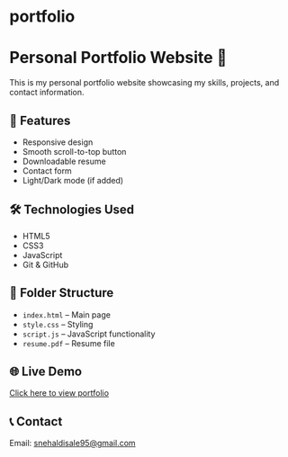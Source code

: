 # portfolio
# Personal Portfolio Website 💼

This is my personal portfolio website showcasing my skills, projects, and contact information.

## 🚀 Features
- Responsive design
- Smooth scroll-to-top button
- Downloadable resume
- Contact form
- Light/Dark mode (if added)

## 🛠️ Technologies Used
- HTML5
- CSS3
- JavaScript
- Git & GitHub

## 📁 Folder Structure
- `index.html` – Main page
- `style.css` – Styling
- `script.js` – JavaScript functionality
- `resume.pdf` – Resume file

## 🌐 Live Demo
[Click here to view portfolio](https://yourusername.github.io/your-repo-name/)

## 📞 Contact
Email: snehaldisale95@gmail.com
